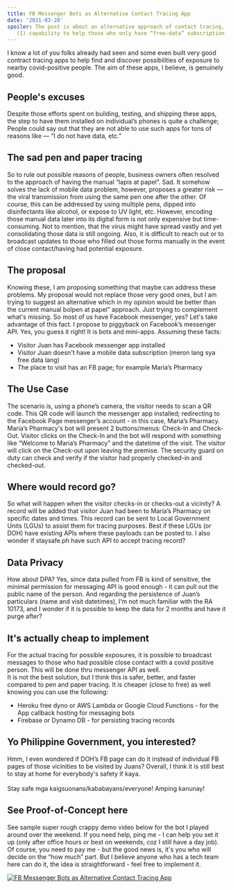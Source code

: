 ```yaml
---
title: FB Messenger Bots as Alternative Contact Tracing App
date: '2021-03-28'
spoiler: The post is about an alternative approach of contact tracing, by using FB’s messaging API, taking advantage of the following 
   (1) capability to help those who only have “free-data” subscription kababayans, and (2) most Filipinos have FB messenger apps installed. Its an alternative to the pen and paper tracing. The proposal is NOT trying to replace any of the good contact tracing apps. It would still be best if there's 1 SINGLE TRACING app strictly mandated by Philippine Government to used by everyone (visitors and establishments) like other countries do.
---
```


I know a lot of you folks already had seen and some even built very good contract tracing apps to help find and discover possibilities of exposure to nearby covid-positive people. The aim of these apps, I believe, is genuinely good.

## People's excuses
Despite those efforts spent on building, testing, and shipping these apps, the step to have them installed on individual’s phones is quite a challenge; People could say out that they are not able to use such apps for tons of reasons like — “I do not have data, etc.”

## The sad pen and paper tracing
So to rule out possible reasons of people, business owners often resolved to the approach of having the manual “lapis at papel”. Sad. It somehow solves the lack of mobile data problem, however, proposes a greater risk — the viral transmission from using the same pen one after the other. Of course, this can be addressed by using multiple pens, dipped into disinfectants like alcohol, or expose to UV light, etc. However, encoding those manual data later into its digital form is not only expensive but time-consuming. Not to mention, that the virus might have spread vastly and yet consolidating those data is still ongoing. Also, it is difficult to reach out or to broadcast updates to those who filled out those forms manually in the event of close contact/having had potential exposure.

## The proposal
Knowing these, I am proposing something that maybe can address these problems. My proposal would not replace those very good ones, but I am trying to suggest an alternative which in my opinion would be better than the current manual bolpen at papel” approach. Just trying to complement what's missing.
So most of us have Facebook messenger, yes? Let's take advantage of this fact. I propose to piggyback on Facebook’s messenger API.
Yes, you guess it right! It is bots and mini-apps.
Assuming these facts:
    <ul>
        <li>Visitor Juan has Facebook messenger app installed</li>
        <li>Visitor Juan doesn't have a mobile data subscription (meron lang sya free data lang)</li>
        <li>The place to visit has an FB page; for example Maria’s Pharmacy</li>
    </ul>

## The Use Case
The scenario is, using a phone’s camera, the visitor needs to scan a QR code. This QR code will launch the messenger app installed; redirecting to the Facebook Page messenger’s account - in this case, Maria’s Pharmacy.
Maria’s Pharmacy's bot will present 2 buttons/menus: Check-In and Check-Out. Visitor clicks on the Check-In and the bot will respond with something like “Welcome to Maria’s Pharmacy”  and the datetime of the visit. The visitor will click on the Check-out upon leaving the premise. The security guard on duty can check and verify if the visitor had properly checked-in and checked-out.

## Where would record go?
So what will happen when the visitor checks-in or checks-out a vicinity? A record will be added that visitor Juan had been to Maria’s Pharmacy on specific dates and times. This record can be sent to Local Government Units (LGUs) to assist them for tracing purposes. Best if these LGUs (or DOH) have existing APIs where these payloads can be posted to. I also wonder if staysafe.ph have such API to accept tracing record?

## Data Privacy
How about DPA? Yes, since data pulled from FB is kind of sensitive, the minimal permission for messaging API is good enough - it can pull out the public name of the person. And regarding the persistence of Juan’s particulars (name and visit datetimes), I’m not much familiar with the RA 10173, and I wonder if it is possible to keep the data for 2 months and have it purge after?

## It's actually cheap to implement
For the actual tracing for possible exposures, it is possible to broadcast messages to those who had possible close contact with a covid positive person. This will be done thru messenger API as well.  
It is not the best solution, but I think this is safer, better, and faster compared to pen and paper tracing. It is cheaper (close to free) as well knowing you can use the following:
<ul>
<li>Heroku free dyno or AWS Lambda or Google Cloud Functions - for the App callback hosting for messaging bots</li>
<li>Firebase or Dynamo DB - for persisting tracing records</li>
</ul>

## Yo Philippine Government, you interested?
Hmm, I even wondered if DOH’s FB page can do it instead of individual FB pages of those vicinities to be visited by Juans? 
Overall, I think it is still best to stay at home for everybody's safety if kaya.
<br/>
<br/>
Stay safe mga kaigsuonans/kababayans/everyone! Amping kanunay!

## See Proof-of-Concept here
See sample super rough crappy demo video below for the bot I played around over the weekend. 
If you need help, ping me - I can help you set it up (only after office hours or best on weekends, coz I still have a day job). Of course, you need to pay me - but the good news is, it's you who will decide on the “how much” part. But I believe anyone who has a tech team here can do it, the idea is straightforward - feel free to implement it.

[![FB Messenger Bots as Alternative Contact Tracing App](https://img.youtube.com/vi/NVibIeNF6qc/0.jpg)](https://www.youtube.com/watch?v=NVibIeNF6qc)
